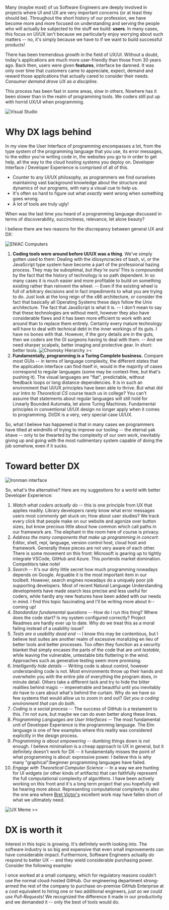 <!--
.. title: Developer Experience: Fundamentally harder than normal UX
.. slug: developer-experience-fundamentally-harder-than-normal-ux
.. date: 2020-02-22 23:34:01 UTC-06:00
.. tags: 
.. category: 
.. link: 
.. description: 
.. type: text
-->

Many (maybe most) of us Software Engineers are deeply involved in projects where UI and UX are very important concerns (or at least they should be). Throughout the short history of our profession, we have become more and more focused on understanding and serving the people who will actually be subjected to the stuff we build:  **users**. In many cases, this focus on UI/UX isn&#39;t because we particularly enjoy worrying about such matters -- no, it&#39;s simply because we have to if we want to build successful products!

There has been tremendous growth in the field of UX/UI. Without a doubt, today&#39;s applications are much more user-friendly than those from 30 years ago. Back then, users were given  **features**, interface be damned. It was only over time that customers came to appreciate, expect, demand and reward those applications that actually cared to consider their needs.
_Consumer demand drove UX as a discipline_.

This process has been fast in some areas, slow in others. Nowhere has it been slower than in the realm of programming tools. We coders still put up with horrid UX/UI when programming.

![Visual Studio](/images/visual_studio.png "User Experiance")

# Why DX lags behind

In my view the User Interface of programming encompasses a lot, from the type system of the programming language that you use, its error messages, to the editor you&#39;re writing code in, the websites you go to in order to get help, all the way to the cloud hosting systems you deploy on. Developer Interface / Developer Experience is comprised of all of this.

- Counter to any UI/UX philosophy, as programmers we find ourselves maintaining vast background knowledge about the structure and dynamics of our programs, with nary a visual cue to help us.
- It&#39;s often so hard to figure out what _exactly_ went wrong when something goes wrong.
- A lot of tools are truly ugly!

When was the last time you heard of a programming language discussed in terms of discoverability, succinctness, relevance, let alone beauty?

I believe there are two reasons for the discrepancy between general UX and DX:

![ENIAC Computers](/images/eniac1.jpg "The good old days")

1. **Coding tools were around before UI/UX was a thing**.
We&#39;ve simply gotten used to them: Dealing with the idiosyncracies of bash, vi, or the JavaScript type system have become a part of the professional hazing process.
They may be suboptimal, _but they're ours!_
This is compounded by the fact that the history of technology is so path dependent. In so many cases it is much easier and more profitable to build on something existing rather than reinvent the wheel. -- Even if the existing wheel is full of arbitrary decisions and in fact impediments to what you are trying to do. Just look at the long reign of the x86 architecture, or consider the fact that basically all Operating Systems these days follow the Unix architecture. The fact that JavaScript is what it is. -- I don&#39;t mean to say that these technologies are without merit, however they also have considerable flaws and it has been more efficient to work with and around than to replace them entirely.
Certainly every mature technology will have to deal with technical debt in the inner workings of its guts. I have no bones with that. However, if the gory details are in the guts, then we coders are the GI surgeons having to deal with them. -- And we need sharper scalpels, better imaging and protective gear. In short: better tools.
![Chomsky Hierarchy ><](/images/chomsky_hierarchy.png "Theoretical CS was fun")
2. **Fundamentally, programming is a Turing Complete business.**
Compare most GUIs -- in terms of language complexity, the different states that the application interface can find itself in, would in the majority of cases correspond to regular languages (some may be context-free, but that&#39;s pushing it). The visual languages are &quot;flat&quot;, predictable, without feedback loops or long distance dependencies. It is in such an environment that UI/UX principles have been able to thrive.
But what did our _Intro to Theoretical CS_ course teach us in college? You can&#39;t assume that statements about regular languages will still hold for Linearly Bounded Automata, let alone Turing Machines.
Fundamental principles in conventional UI/UX design no longer apply when it comes to programming. DI/DX is a very, very special case UI/UX.

So, what I believe has happened is that in many cases we programmers have tilted at windmills of trying to improve our tooling -- the eternal yak shave -- only to be thwarted by the complexity of our own work, inevitably giving up and going with the most rudimentary system capable of doing the job somehow, even if it sucks.

# Toward better DX

![Ironman interface](/images/futuristic_interface.jpeg "This could be us but you coding")

So, what&#39;s the alternative? Here are my suggestions for a world with better Developer Experience:

1. _Watch what coders actually do_ -- this is one principle from UX that applies readily. Library developers rarely know what error messages users most commonly get stuck on; How about user studies? We track every click that people make on our website and agonize over button sizes, but know precious little about how common which call paths in our framework are. The elephant in the room here of course is privacy.
2. _Address the many components that make up programming in concert_: Editor, shell, repl, language, version control host, cloud host and framework. Generally these pieces are not very aware of each other. There is some movement on this front: Microsoft is gearing up to tightly integrate VSCode, GitHub and Azure. This portends market domination. Competitors take note!
3. _Search_ -- It&#39;s our dirty little secret how much programming nowadays depends on Google. Arguable it is the most important item in our toolbelt. However, search engines nowadays do a uniquely poor job supporting developers. Most of recent Natural Language Understanding developments have made search less precise and less useful for coders, while hardly any new features have been added with our needs in mind. I find this topic fascinating and I&#39;ll be writing more about it-- coming up!
4. _Standardize fundamental questions_ -- How do I run this thing? Where does the code start? Is my system configured correctly? Project Readmes are hardly ever up to date. Why do we treat this as a moral failing instead of a usability issue?
5. _Tests are a usability dead end_  -- I know this may be contentious, but I believe test suites are another realm of excessive moralizing en lieu of better tools and better processes. Too often they function as a security blanket that simply encases the parts of the code that are _unit testable_, while leaving the vulnerable, untestable bits fluttering in the wind. Approaches such as generative testing seem more promising.
6. _Intelligently hide details_ -- Writing code is about control, however understanding code is not. Most environments throw up their hands and overwhelm you with the entire pile of everything the program does, in minute detail. Others take a different tack and try to hide the bitter realities behind magic -- impenetrable and beautiful until you inevitably _do_ have to care about what's behind the curtain. Why do we have so few systems that would allow us to zoom in and out? _Get you a coding environment that can do both_.
7. _Coding is a social process_ -- The success of GitHub is a testament to this. I'm not sure, but maybe we can do even better along these lines.
8. _Programming Languages are User Interfaces_ -- The most fundamental unit of Developer Experience is the programming language. The Elm language is one of few examples where this reality was considered explicitly in the design process.
9. _Programming is about empowering_ -- dumbing things down is _not_ enough. I believe minimalism is a cheap approach to UX in general, but it definitely doesn&#39;t work for DX -- it fundamentally misses the point of what programming is about: expressive power. I believe this is why many &quot;graphical&quot;/beginner programming languages have failed.
10. _Engage with Theoretical Computer Science_ -- In a way we are hunting for UI widgets (or other kinds of artifacts) that can faithfully represent the full computational complexity of algorithms. I have been actively working on this front and it's a long term project that you hopefully will be hearing more about. Representing computational complexity is also the one area where [Bret Victor&#39;s](http://worrydream.com/) excellent work may have fallen short of what we ultimately need.


![UX Meme ><](/images/why-ux-research-is-important.png "Just ship it!")

# DX is worth it

Interest in this topic is growing. It&#39;s definitely worth looking into. The software industry is so big and expensive that even small improvements can have considerable impact. Furthermore, Software Engineers actually _do_  respond to better UX -- and they wield considerable purchasing power. Consider the following example:

I once worked at a small company, which for regulatory reasons couldn&#39;t use the normal cloud-hosted GitHub. Our engineering department strong-armed the rest of the company to purchase on-premise GitHub Enterprise at a cost equivalent to hiring one or two additional engineers, _just so we could use Pull-Requests!_ We recognized the difference it made in our productivity and we demanded it -- only the best of tools would do.